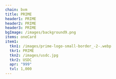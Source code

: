 ```yaml
---
chain: bvm
title: PRIME
header1: PRIME
header2: PRIME
header3: PRIME
bgImage: /images/background9.png
items: oneCard
item1:
  tkn1: /images/prime-logo-small-border_-2-.webp
  tkr1: PRIME
  tkn2: /images/usdc.jpg
  tkr2: USDC
  apr: "999"
  tvl: 1,000
---
```

